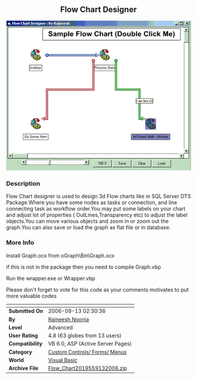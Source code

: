 ﻿<div align="center">

## Flow Chart Designer

<img src="PIC2006913314399095.gif">
</div>

### Description

Flow Chart designer is used to design 3d Flow charts like in SQL Server DTS Package.Where you have some nodes as tasks or connection, and line connecting task as workflow order.You may put some labels on your chart and adjust lot of properties ( OutLines,Transparency etc) to adjust the label objects.You can move various objects and zoom in or zoom out the graph.You can also save or load the graph as flat file or in database.
 
### More Info
 
Install Graph.ocx from oGraph\Bin\Graph.ocx

if this is not in the package then you need to compile Graph.vbp

Run the wrapper.exe or Wrapper.vbp

Please don't forget to vote for this code as your comments motivates to put more valuable codes


<span>             |<span>
---                |---
**Submitted On**   |2006-09-13 02:30:36
**By**             |[Rajneesh Noonia](https://github.com/Planet-Source-Code/PSCIndex/blob/master/ByAuthor/rajneesh-noonia.md)
**Level**          |Advanced
**User Rating**    |4.8 (63 globes from 13 users)
**Compatibility**  |VB 6\.0, ASP \(Active Server Pages\) 
**Category**       |[Custom Controls/ Forms/  Menus](https://github.com/Planet-Source-Code/PSCIndex/blob/master/ByCategory/custom-controls-forms-menus__1-4.md)
**World**          |[Visual Basic](https://github.com/Planet-Source-Code/PSCIndex/blob/master/ByWorld/visual-basic.md)
**Archive File**   |[Flow\_Chart2019559132006\.zip](https://github.com/Planet-Source-Code/rajneesh-noonia-flow-chart-designer__1-66543/archive/master.zip)








